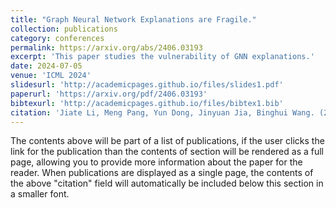 ```yaml
---
title: "Graph Neural Network Explanations are Fragile."
collection: publications
category: conferences
permalink: https://arxiv.org/abs/2406.03193
excerpt: 'This paper studies the vulnerability of GNN explanations.'
date: 2024-07-05
venue: 'ICML 2024'
slidesurl: 'http://academicpages.github.io/files/slides1.pdf'
paperurl: 'https://arxiv.org/pdf/2406.03193'
bibtexurl: 'http://academicpages.github.io/files/bibtex1.bib'
citation: 'Jiate Li, Meng Pang, Yun Dong, Jinyuan Jia, Binghui Wang. (2024). &quot;Graph Neural Network Explanations are Fragile.&quot; <i>ICML 2024</i>. 1(1).'
---
```

The contents above will be part of a list of publications, if the user clicks the link for the publication than the contents of section will be rendered as a full page, allowing you to provide more information about the paper for the reader. When publications are displayed as a single page, the contents of the above "citation" field will automatically be included below this section in a smaller font.
